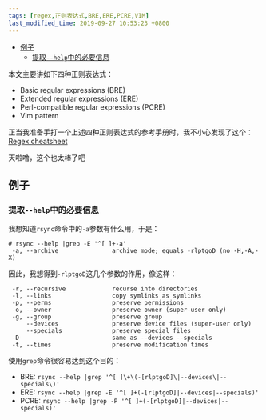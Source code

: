 ```yaml
---
tags: [regex,正则表达式,BRE,ERE,PCRE,VIM]
last_modified_time: 2019-09-27 10:53:23 +0800
---
```



<p id="markdown-toc"></p>
<!-- vim-markdown-toc GFM -->

* [例子](#例子)
	* [提取`--help`中的必要信息](#提取--help中的必要信息)

<!-- vim-markdown-toc -->

本文主要讲如下四种正则表达式：
* Basic regular expressions (BRE)
* Extended regular expressions (ERE)
* Perl-compatible regular expressions (PCRE)
* Vim pattern

正当我准备手打一个上述四种正则表达式的参考手册时，我不小心发现了这个： [Regex cheatsheet](https://remram44.github.io/regex-cheatsheet/regex.html)

天啦噜，这个也太棒了吧

## 例子
### 提取`--help`中的必要信息
我想知道`rsync`命令中的`-a`参数有什么用，于是：
```
# rsync --help |grep -E '^[ ]+-a'
 -a, --archive               archive mode; equals -rlptgoD (no -H,-A,-X)
```

因此，我想得到`-rlptgoD`这几个参数的作用，像这样：
```
 -r, --recursive             recurse into directories
 -l, --links                 copy symlinks as symlinks
 -p, --perms                 preserve permissions
 -o, --owner                 preserve owner (super-user only)
 -g, --group                 preserve group
     --devices               preserve device files (super-user only)
     --specials              preserve special files
 -D                          same as --devices --specials
 -t, --times                 preserve modification times
```

使用`grep`命令很容易达到这个目的：
* BRE: `rsync --help |grep '^[ ]\+\(-[rlptgoD]\|--devices\|--specials\)'`
* ERE: `rsync --help |grep -E '^[ ]+(-[rlptgoD]|--devices|--specials)'`
* PCRE: `rsync --help |grep -P '^[ ]+(-[rlptgoD]|--devices|--specials)'`

